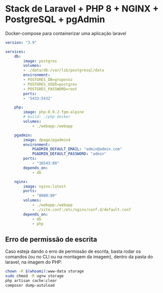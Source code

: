 # Stack de Laravel + PHP 8 + NGINX + PostgreSQL + pgAdmin

Docker-compose para containerizar uma aplicação laravel

```yml
version: "3.9"

services:
    db:    
        image: postgres
        volumes:
        - ./data/db:/var/lib/postgresql/data
        environment:
        - POSTGRES_DB=grupovoz
        - POSTGRES_USER=postgres
        - POSTGRES_PASSWORD=root
        ports:
        - '5433:5432'

    php:
        image: php:8.0.2-fpm-alpine
        # build: ./php-docker
        volumes: 
            - ./webapp:/webapp

    pgadmin:
        image: dpage/pgadmin4
        environment:
            PGADMIN_DEFAULT_EMAIL: "admin@admin.com"
            PGADMIN_DEFAULT_PASSWORD: "admin"
        ports:
            - "16543:80"
        depends_on:
            - db

    nginx:
        image: nginx:latest
        ports:
            - "8080:80"
        volumes:
            - ./webapp:/webapp
            - ./site.conf:/etc/nginx/conf.d/default.conf
        depends_on:
            - db     
            - php        
```

## Erro de permissão de escrita
Caso esteja dando o erro de permissão de escrita, basta rodar os comandos (ou no CLI ou na montagem da imagem), dentro da pasta do laravel, na imagem do PHP:

```sh
chown -R $(whoami):www-data storage
sudo chmod -R ug+w storage
php artisan cache:clear
composer dump-autoload
```

